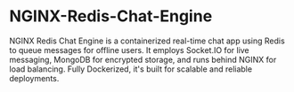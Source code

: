 # NGINX-Redis-Chat-Engine
NGINX Redis Chat Engine is a containerized real-time chat app using Redis to queue messages for offline users. It employs Socket.IO for live messaging, MongoDB for encrypted storage, and runs behind NGINX for load balancing. Fully Dockerized, it's built for scalable and reliable deployments.

